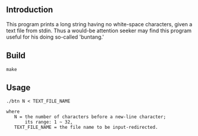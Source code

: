 ## Introduction
This program prints a long string having no white-space characters, given a text file from stdin. Thus a would-be attention seeker may find this program useful for his doing so-called 'buntang.'

## Build
```
make
```

## Usage
```
./btn N < TEXT_FILE_NAME

where
   N = the number of characters before a new-line character;
       its range: 1 ~ 32,
   TEXT_FILE_NAME = the file name to be input-redirected.
```